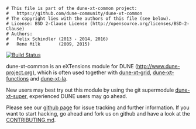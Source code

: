 ```
# This file is part of the dune-xt-common project:
#   https://github.com/dune-community/dune-xt-common
# The copyright lies with the authors of this file (see below).
# License: BSD 2-Clause License (http://opensource.org/licenses/BSD-2-Clause)
# Authors:
#   Felix Schindler (2013 - 2014, 2016)
#   Rene Milk       (2009, 2015)
```

[![Build Status](https://travis-ci.org/dune-community/dune-xt-common.svg?branch=master)](https://travis-ci.org/dune-community/dune-xt-common)

dune-xt-common is an eXTensions module for DUNE (http://www.dune-project.org),
which is often used together with [dune-xt-grid](https://github.com/dune-community/dune-xt-grid),
[dune-xt-functions](https://github.com/dune-community/dune-xt-functions) and
[dune-xt-la](https://github.com/dune-community/dune-xt-la).

New users may best try out this module by using the git supermodule
[dune-xt-super](https://github.com/dune-community/dune-xt-super), experienced
DUNE users may go ahead.

Please see our [github page](https://github.com/dune-community/dune-xt-common)
for issue tracking and further information. If you want to start hacking, go
ahead and fork us on github and have a look at the
[CONTRIBUTING.md](https://github.com/dune-community/dune-xt-common/blob/master/CONTRIBUTING.md).
